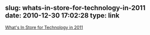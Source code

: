 slug: whats-in-store-for-technology-in-2011
date: 2010-12-30 17:02:28
type: link
---

[What's In Store for Technology in 2011](http://ptech.allthingsd.com/20101229/whats-in-store-for-technology-in-2011/?mod=ATD_rss)
